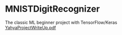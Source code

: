 # MNISTDigitRecognizer
The classic ML beginner project with TensorFlow/Keras
[YahyaProjectWriteUp.pdf](https://github.com/yahya-s9/MNISTDigitRecognizer/files/8308038/YahyaProjectWriteUp.pdf)

